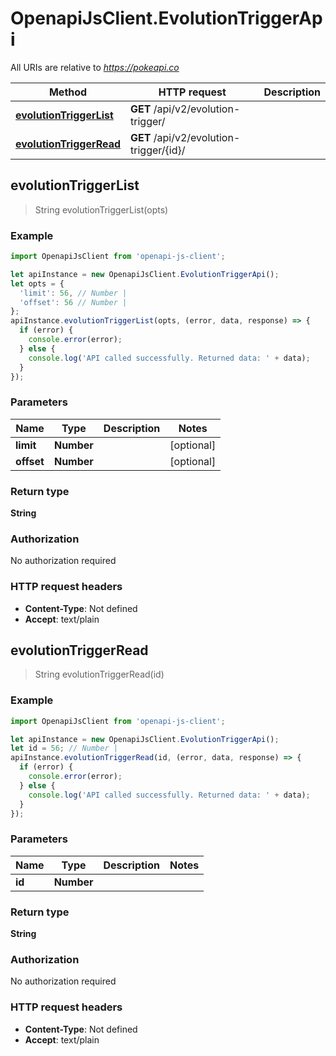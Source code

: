 # OpenapiJsClient.EvolutionTriggerApi

All URIs are relative to *https://pokeapi.co*

Method | HTTP request | Description
------------- | ------------- | -------------
[**evolutionTriggerList**](EvolutionTriggerApi.md#evolutionTriggerList) | **GET** /api/v2/evolution-trigger/ | 
[**evolutionTriggerRead**](EvolutionTriggerApi.md#evolutionTriggerRead) | **GET** /api/v2/evolution-trigger/{id}/ | 



## evolutionTriggerList

> String evolutionTriggerList(opts)



### Example

```javascript
import OpenapiJsClient from 'openapi-js-client';

let apiInstance = new OpenapiJsClient.EvolutionTriggerApi();
let opts = {
  'limit': 56, // Number | 
  'offset': 56 // Number | 
};
apiInstance.evolutionTriggerList(opts, (error, data, response) => {
  if (error) {
    console.error(error);
  } else {
    console.log('API called successfully. Returned data: ' + data);
  }
});
```

### Parameters


Name | Type | Description  | Notes
------------- | ------------- | ------------- | -------------
 **limit** | **Number**|  | [optional] 
 **offset** | **Number**|  | [optional] 

### Return type

**String**

### Authorization

No authorization required

### HTTP request headers

- **Content-Type**: Not defined
- **Accept**: text/plain


## evolutionTriggerRead

> String evolutionTriggerRead(id)



### Example

```javascript
import OpenapiJsClient from 'openapi-js-client';

let apiInstance = new OpenapiJsClient.EvolutionTriggerApi();
let id = 56; // Number | 
apiInstance.evolutionTriggerRead(id, (error, data, response) => {
  if (error) {
    console.error(error);
  } else {
    console.log('API called successfully. Returned data: ' + data);
  }
});
```

### Parameters


Name | Type | Description  | Notes
------------- | ------------- | ------------- | -------------
 **id** | **Number**|  | 

### Return type

**String**

### Authorization

No authorization required

### HTTP request headers

- **Content-Type**: Not defined
- **Accept**: text/plain

